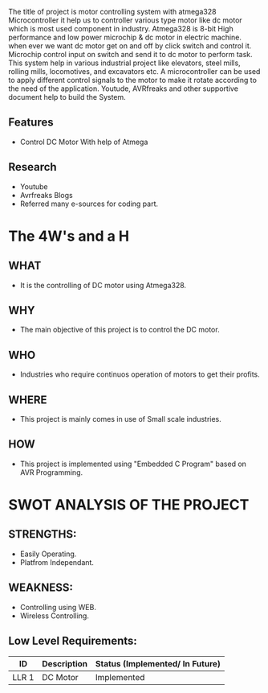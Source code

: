 The title of project is motor controlling system with atmega328 Microcontroller it help us to controller various type motor like dc motor which is most used component in industry. Atmega328 is 8-bit High performance and low power microchip & dc motor in electric machine. when ever we want dc motor get on and off by click switch and control it. Microchip control input on switch and send it to dc motor to perform task. This system help in various industrial project like elevators, steel mills, rolling mills, locomotives, and excavators etc. A microcontroller can be used to apply different control signals to the motor to make it rotate according to the need of the application. Youtude, AVRfreaks and other supportive document help to build the System.
## Features

 * Control DC Motor With help of Atmega

## Research
 * Youtube 
 * Avrfreaks Blogs
 * Referred many e-sources for coding part.

# The 4W's and a H

## WHAT
 
 * It is the controlling of DC motor using Atmega328.

## WHY
 
 * The main objective of this project is to control the DC motor.

## WHO

 * Industries who require continuos operation of motors to get their profits.

## WHERE

 * This project is mainly comes in use of Small scale industries.

## HOW

 * This project is implemented using "Embedded C Program" based on AVR Programming.

# SWOT ANALYSIS OF THE PROJECT

## STRENGTHS:

 * Easily Operating.
 * Platfrom Independant.

## WEAKNESS:
 
 * Controlling using WEB.
 * Wireless Controlling. 

## Low Level Requirements:

|  ID   | Description | Status (Implemented/ In Future) |
| ----- | ----------- | ------------------------------- |
| LLR 1 |    DC Motor | Implemented |
